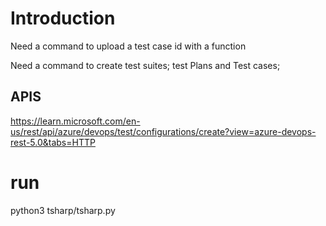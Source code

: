 # Introduction 

Need a command to upload a test case id with a function

Need a command to create test suites; test Plans and Test cases;


## APIS
https://learn.microsoft.com/en-us/rest/api/azure/devops/test/configurations/create?view=azure-devops-rest-5.0&tabs=HTTP


# run

python3 tsharp/tsharp.py